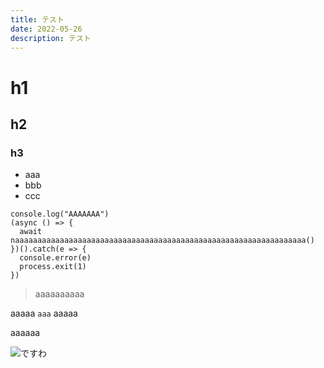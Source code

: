 ```yaml
---
title: テスト
date: 2022-05-26
description: テスト
---
```


# h1
## h2
### h3
- aaa
- bbb
- ccc

```
console.log("AAAAAAA")
(async () => {
  await naaaaaaaaaaaaaaaaaaaaaaaaaaaaaaaaaaaaaaaaaaaaaaaaaaaaaaaaaaaaaaaaa()
})().catch(e => {
  console.error(e)
  process.exit(1)
})
```

> aaaaaaaaaa


aaaaa `aaa`
aaaaa

aaaaaa

![ですわ](https://imgur.com/dDcv5ai)
